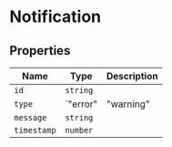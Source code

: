 # Notification

## Properties

| Name | Type | Description |
|------|------|-------------|
| `id` | `string` |  |
| `type` | `"error" | "warning" | "info" | "success"` |  |
| `message` | `string` |  |
| `timestamp` | `number` |  |

